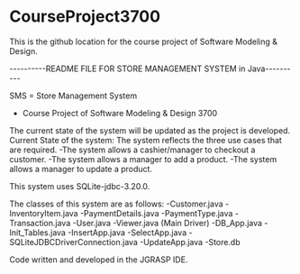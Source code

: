 # CourseProject3700
This is the github location for the course project of Software Modeling & Design.

----------README FILE FOR STORE MANAGEMENT SYSTEM in Java----------

SMS = Store Management System
- Course Project of Software Modeling & Design 3700

The current state of the system will be updated as the project is developed.
Current State of the system: The system reflects the three use cases that are required.
-The system allows a cashier/manager to checkout a customer.
-The system allows a manager to add a product.
-The system allows a manager to update a product.

This system uses SQLite-jdbc-3.20.0.

The classes of this system are as follows:
-Customer.java
-InventoryItem.java
-PaymentDetails.java
-PaymentType.java
-Transaction.java
-User.java
-Viewer.java (Main Driver)
-DB_App.java
-Init_Tables.java
-InsertApp.java
-SelectApp.java
-SQLiteJDBCDriverConnection.java
-UpdateApp.java
-Store.db

Code written and developed in the JGRASP IDE.
